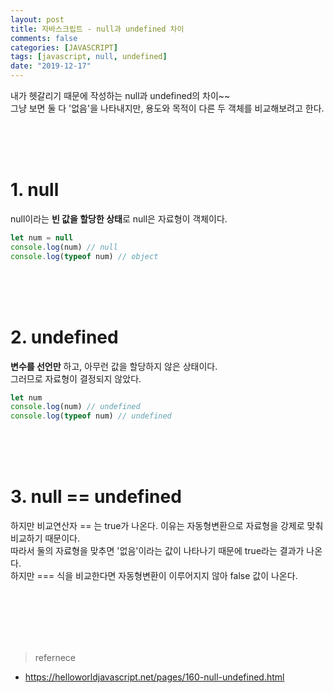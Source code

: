 ```yaml
---
layout: post
title: 자바스크립트 - null과 undefined 차이
comments: false
categories: [JAVASCRIPT]
tags: [javascript, null, undefined]
date: "2019-12-17"
---
```


내가 헷갈리기 때문에 작성하는 null과 undefined의 차이~~  
그냥 보면 둘 다 '없음'을 나타내지만, 용도와 목적이 다른 두 객체를 비교해보려고 한다.

<br><br><br>

# 1. null

null이라는 **빈 값을 할당한 상태**로 null은 자료형이 객체이다.

```javascript
let num = null
console.log(num) // null
console.log(typeof num) // object
```

<br><br><br>

# 2. undefined

**변수를 선언만** 하고, 아무런 값을 할당하지 않은 상태이다.  
그러므로 자료형이 결정되지 않았다.

```javascript
let num
console.log(num) // undefined
console.log(typeof num) // undefined
```

<br><br><br>

# 3. null == undefined

하지만 비교연산자 == 는 true가 나온다. 이유는 자동형변환으로 자료형을 강제로 맞춰 비교하기 때문이다.  
따라서 둘의 자료형을 맞추면 '없음'이라는 값이 나타나기 때문에 true라는 결과가 나온다.  
하지만 === 식을 비교한다면 자동형변환이 이루어지지 않아 false 값이 나온다.

<br><br><br><br><br>

> <subtitle> refernece

-   <https://helloworldjavascript.net/pages/160-null-undefined.html>
